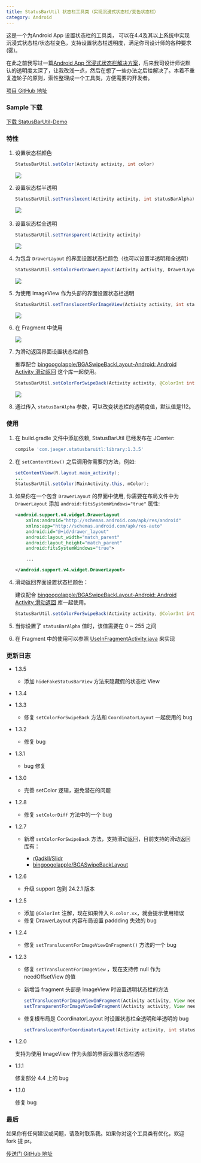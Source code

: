```yaml
---
title: StatusBarUtil 状态栏工具类（实现沉浸式状态栏/变色状态栏）
category: Android 
---
```


这是一个为Android App 设置状态栏的工具类， 可以在4.4及其以上系统中实现 沉浸式状态栏/状态栏变色，支持设置状态栏透明度，满足你司设计师的各种要求(雾)。

在此之前我写过一篇[Android App 沉浸式状态栏解决方案](http://laobie.github.io/android/2016/02/15/status-bar-demo.html)，后来我司设计师说默认的透明度太深了，让我改浅一点，然后在想了一些办法之后给解决了。本着不重复造轮子的原则，索性整理成一个工具类，方便需要的开发者。

[项目 GitHub 地址](https://github.com/laobie/StatusBarUtil)

### Sample 下载
[下载 StatusBarUtil-Demo](http://fir.im/5mnp)


### 特性

1. 设置状态栏颜色

   ```java
   StatusBarUtil.setColor(Activity activity, int color)
   ```

   ![](https://raw.githubusercontent.com/laobie/StatusBarUtil/master/img/set_color.png)

2. 设置状态栏半透明

   ```java
   StatusBarUtil.setTranslucent(Activity activity, int statusBarAlpha)
   ```

   ![](https://raw.githubusercontent.com/laobie/StatusBarUtil/master/img/set_translucnet.png)
   ​
   ​

3. 设置状态栏全透明

   ```java
   StatusBarUtil.setTransparent(Activity activity)
   ```

   ![](https://raw.githubusercontent.com/laobie/StatusBarUtil/master/img/set_transparent.png)

4. 为包含 `DrawerLayout` 的界面设置状态栏颜色（也可以设置半透明和全透明）

   ```java
   StatusBarUtil.setColorForDrawerLayout(Activity activity, DrawerLayout drawerLayout, int color)
   ```

   ![](https://raw.githubusercontent.com/laobie/StatusBarUtil/master/img/set_color_for_drawer_layout.png)

5. 为使用 ImageView 作为头部的界面设置状态栏透明

   ```java
   StatusBarUtil.setTranslucentForImageView(Activity activity, int statusBarAlpha, View needOffsetView)
   ```

   ![](https://raw.githubusercontent.com/laobie/StatusBarUtil/master/img/set_for_image_view_page.png)

6. 在 Fragment 中使用

   ![](http://ac-qygvx1cc.clouddn.com/f79b11ecae3b6043.gif)

7. 为滑动返回界面设置状态栏颜色

   推荐配合 [bingoogolapple/BGASwipeBackLayout\-Android: Android Activity 滑动返回](https://github.com/bingoogolapple/BGASwipeBackLayout-Android) 这个库一起使用。

   ```java
   StatusBarUtil.setColorForSwipeBack(Activity activity, @ColorInt int color, int statusBarAlpha)
   ```

   ![](https://raw.githubusercontent.com/laobie/StatusBarUtil/master/img/set_color_for_swipe_back_page.png)

8. 通过传入 `statusBarAlpha` 参数，可以改变状态栏的透明度值，默认值是112。


### 使用

1. 在 build.gradle 文件中添加依赖, StatusBarUtil 已经发布在 JCenter:

   ```groovy
   compile 'com.jaeger.statusbaruitl:library:1.3.5'
   ```

2. 在 `setContentView()` 之后调用你需要的方法，例如:

   ```java
   setContentView(R.layout.main_activity);
   ...
   StatusBarUtil.setColor(MainActivity.this, mColor);
   ```

3. 如果你在一个包含 `DrawerLayout` 的界面中使用, 你需要在布局文件中为 `DrawerLayout` 添加 `android:fitsSystemWindows="true"` 属性:

   ```xml
   <android.support.v4.widget.DrawerLayout
       xmlns:android="http://schemas.android.com/apk/res/android"
       xmlns:app="http://schemas.android.com/apk/res-auto"
       android:id="@+id/drawer_layout"
       android:layout_width="match_parent"
       android:layout_height="match_parent"
       android:fitsSystemWindows="true">

       ...

   </android.support.v4.widget.DrawerLayout>
   ```

4. 滑动返回界面设置状态栏颜色：

   建议配合 [bingoogolapple/BGASwipeBackLayout\-Android: Android Activity 滑动返回](https://github.com/bingoogolapple/BGASwipeBackLayout-Android) 库一起使用。

   ```java
   StatusBarUtil.setColorForSwipeBack(Activity activity, @ColorInt int color, int statusBarAlpha)
   ```

5. 当你设置了 `statusBarAlpha` 值时，该值需要在 0 ~ 255 之间

6. 在 Fragment 中的使用可以参照 [UseInFragmentActivity.java](https://github.com/laobie/StatusBarUtil/blob/master/sample/src/main/java/com/jaeger/statusbarutil/UseInFragmentActivity.java) 来实现

### 更新日志

- 1.3.5
  - 添加 `hideFakeStatusBarView` 方法来隐藏假的状态栏 View


- 1.3.4
- 1.3.3
  - 修复 `setColorForSwipeBack` 方法和 `CoordinatorLayout` 一起使用的 bug


- 1.3.2 
  - 修复 bug

+  1.3.1

   - bug 修复

+  1.3.0

   - 完善 setColor 逻辑，避免潜在的问题

+  1.2.8

   - 修复 `setColorDiff` 方法中的一个 bug

+  1.2.7

   - 新增 `setColorForSwipeBack` 方法，支持滑动返回，目前支持的滑动返回库有：

     - [r0adkll/Slidr](https://github.com/r0adkll/Slidr)   
     - [bingoogolapple/BGASwipeBackLayout](https://github.com/bingoogolapple/BGASwipeBackLayout-Android)

+  1.2.6

   - 升级 support 包到 24.2.1 版本

+  1.2.5

   - 添加 `@ColorInt` 注解，现在如果传入 `R.color.xx`，就会提示使用错误
   - 修复 DrawerLayout 内容布局设置 paddding 失效的 bug

+  1.2.4

   - 修复 `setTranslucentForImageViewInFragment()` 方法的一个 bug

+  1.2.3

   - 修复 `setTranslucentForImageView` ，现在支持传 null 作为 needOffsetView 的值

   - 新增当 fragment 头部是 ImageView 时设置透明状态栏的方法

     ``` java
     setTranslucentForImageViewInFragment(Activity activity, View needOffsetView)
     setTransparentForImageViewInFragment(Activity activity, View needOffsetView)
     ```

   - 修复根布局是 CoordinatorLayout 时设置状态栏全透明和半透明的 bug

     ``` java
     setTranslucentForCoordinatorLayout(Activity activity, int statusBarAlpha)
     ```


- 1.2.0

    支持为使用 ImageView 作为头部的界面设置状态栏透明

- 1.1.1

    修复部分 4.4 上的 bug

- 1.1.0

    修复 bug

### 最后
如果你有任何建议或问题，请及时联系我。如果你对这个工具类有优化，欢迎 fork 提 pr。

[传送门 GitHub 地址](https://github.com/laobie/StatusBarUtil)

